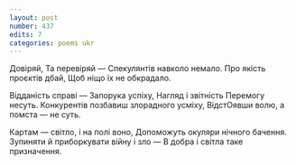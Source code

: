 ```yaml
---
layout: post
number: 437
edits: 7
categories: poems ukr
---
```


Довіряй, 
Та перевіряй —
Спекулянтів навколо немало.
Про якість проєктів дбай,
Щоб ніщо їх не обкрадало.

Відданість справі — 
Запорука успіху,
Нагляд і звітність 
Перемогу несуть.
Конкурентів позбавиш злорадного усміху,
ВідстОявши волю, а помста — не суть.

Картам — світло, і на полі воно,
Допоможуть окуляри нічного бачення.
Зупиняти й приборкувати війну і зло —
В добра і світла таке призначення.
